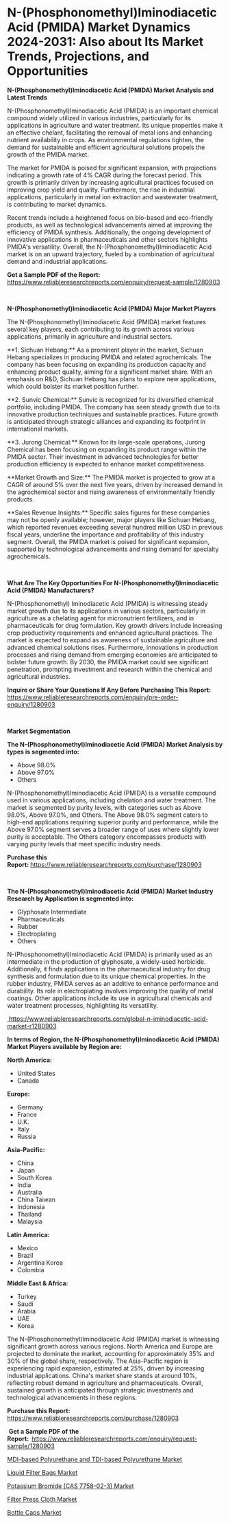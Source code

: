 <p><h1>N-(Phosphonomethyl)Iminodiacetic Acid (PMIDA) Market Dynamics 2024-2031: Also about Its Market Trends, Projections, and Opportunities</h1></p><p><strong>N-(Phosphonomethyl)Iminodiacetic Acid (PMIDA) Market Analysis and Latest Trends</strong></p>
<p><p>N-(Phosphonomethyl)Iminodiacetic Acid (PMIDA) is an important chemical compound widely utilized in various industries, particularly for its applications in agriculture and water treatment. Its unique properties make it an effective chelant, facilitating the removal of metal ions and enhancing nutrient availability in crops. As environmental regulations tighten, the demand for sustainable and efficient agricultural solutions propels the growth of the PMIDA market.</p><p>The market for PMIDA is poised for significant expansion, with projections indicating a growth rate of 4% CAGR during the forecast period. This growth is primarily driven by increasing agricultural practices focused on improving crop yield and quality. Furthermore, the rise in industrial applications, particularly in metal ion extraction and wastewater treatment, is contributing to market dynamics.</p><p>Recent trends include a heightened focus on bio-based and eco-friendly products, as well as technological advancements aimed at improving the efficiency of PMIDA synthesis. Additionally, the ongoing development of innovative applications in pharmaceuticals and other sectors highlights PMIDA's versatility. Overall, the N-(Phosphonomethyl)Iminodiacetic Acid market is on an upward trajectory, fueled by a combination of agricultural demand and industrial applications.</p></p>
<p><strong>Get a Sample PDF of the Report:&nbsp;</strong> <a href="https://www.reliableresearchreports.com/enquiry/request-sample/1280903?utm_campaign=34&utm_medium=2&utm_source=Github&utm_content=ia&utm_term=10122024&utm_id=n-phosphonomethyliminodiacetic-acid-pmida">https://www.reliableresearchreports.com/enquiry/request-sample/1280903</a></p>
<p>&nbsp;</p>
<p><strong>N-(Phosphonomethyl)Iminodiacetic Acid (PMIDA) Major Market Players</strong></p>
<p><p>The N-(Phosphonomethyl)Iminodiacetic Acid (PMIDA) market features several key players, each contributing to its growth across various applications, primarily in agriculture and industrial sectors.</p><p>**1. Sichuan Hebang:** As a prominent player in the market, Sichuan Hebang specializes in producing PMIDA and related agrochemicals. The company has been focusing on expanding its production capacity and enhancing product quality, aiming for a significant market share. With an emphasis on R&D, Sichuan Hebang has plans to explore new applications, which could bolster its market position further.</p><p>**2. Sunvic Chemical:** Sunvic is recognized for its diversified chemical portfolio, including PMIDA. The company has seen steady growth due to its innovative production techniques and sustainable practices. Future growth is anticipated through strategic alliances and expanding its footprint in international markets.</p><p>**3. Jurong Chemical:** Known for its large-scale operations, Jurong Chemical has been focusing on expanding its product range within the PMIDA sector. Their investment in advanced technologies for better production efficiency is expected to enhance market competitiveness.</p><p>**Market Growth and Size:** The PMIDA market is projected to grow at a CAGR of around 5% over the next five years, driven by increased demand in the agrochemical sector and rising awareness of environmentally friendly products.</p><p>**Sales Revenue Insights:** Specific sales figures for these companies may not be openly available; however, major players like Sichuan Hebang, which reported revenues exceeding several hundred million USD in previous fiscal years, underline the importance and profitability of this industry segment. Overall, the PMIDA market is poised for significant expansion, supported by technological advancements and rising demand for specialty agrochemicals.</p></p>
<p>&nbsp;</p>
<p><strong>What Are The Key Opportunities For N-(Phosphonomethyl)Iminodiacetic Acid (PMIDA) Manufacturers?</strong></p>
<p><p>N-(Phosphonomethyl) Iminodiacetic Acid (PMIDA) is witnessing steady market growth due to its applications in various sectors, particularly in agriculture as a chelating agent for micronutrient fertilizers, and in pharmaceuticals for drug formulation. Key growth drivers include increasing crop productivity requirements and enhanced agricultural practices. The market is expected to expand as awareness of sustainable agriculture and advanced chemical solutions rises. Furthermore, innovations in production processes and rising demand from emerging economies are anticipated to bolster future growth. By 2030, the PMIDA market could see significant penetration, prompting investment and research within the chemical and agricultural industries.</p></p>
<p><strong>Inquire or Share Your Questions If Any Before Purchasing This Report:</strong> <a href="https://www.reliableresearchreports.com/enquiry/pre-order-enquiry/1280903?utm_campaign=34&utm_medium=2&utm_source=Github&utm_content=ia&utm_term=10122024&utm_id=n-phosphonomethyliminodiacetic-acid-pmida">https://www.reliableresearchreports.com/enquiry/pre-order-enquiry/1280903</a></p>
<p>&nbsp;</p>
<p><strong>Market Segmentation</strong></p>
<p><strong>The N-(Phosphonomethyl)Iminodiacetic Acid (PMIDA) Market Analysis by types is segmented into:</strong></p>
<p><ul><li>Above 98.0%</li><li>Above 97.0%</li><li>Others</li></ul></p>
<p><p>N-(Phosphonomethyl)Iminodiacetic Acid (PMIDA) is a versatile compound used in various applications, including chelation and water treatment. The market is segmented by purity levels, with categories such as Above 98.0%, Above 97.0%, and Others. The Above 98.0% segment caters to high-end applications requiring superior purity and performance, while the Above 97.0% segment serves a broader range of uses where slightly lower purity is acceptable. The Others category encompasses products with varying purity levels that meet specific industry needs.</p></p>
<p><strong>Purchase this Report:&nbsp;</strong><a href="https://www.reliableresearchreports.com/purchase/1280903?utm_campaign=34&utm_medium=2&utm_source=Github&utm_content=ia&utm_term=10122024&utm_id=n-phosphonomethyliminodiacetic-acid-pmida">https://www.reliableresearchreports.com/purchase/1280903</a></p>
<p>&nbsp;</p>
<p><strong>The N-(Phosphonomethyl)Iminodiacetic Acid (PMIDA) Market Industry Research by Application is segmented into:</strong></p>
<p><ul><li>Glyphosate Intermediate</li><li>Pharmaceuticals</li><li>Rubber</li><li>Electroplating</li><li>Others</li></ul></p>
<p><p>N-(Phosphonomethyl)Iminodiacetic Acid (PMIDA) is primarily used as an intermediate in the production of glyphosate, a widely-used herbicide. Additionally, it finds applications in the pharmaceutical industry for drug synthesis and formulation due to its unique chemical properties. In the rubber industry, PMIDA serves as an additive to enhance performance and durability. Its role in electroplating involves improving the quality of metal coatings. Other applications include its use in agricultural chemicals and water treatment processes, highlighting its versatility.</p></p>
<p><a href="https://www.reliableresearchreports.com/global-n-iminodiacetic-acid-market-r1280903?utm_campaign=34&utm_medium=2&utm_source=Github&utm_content=ia&utm_term=10122024&utm_id=n-phosphonomethyliminodiacetic-acid-pmida">&nbsp;https://www.reliableresearchreports.com/global-n-iminodiacetic-acid-market-r1280903</a></p>
<p><strong>In terms of Region, the N-(Phosphonomethyl)Iminodiacetic Acid (PMIDA) Market Players available by Region are:</strong></p>
<p>
    <p> <strong> North America: </strong>
        <ul>
            <li>United States</li>
            <li>Canada</li>
        </ul>
        </p> 
    <p> <strong> Europe: </strong>
        <ul>
            <li>Germany</li>
            <li>France</li>
            <li>U.K.</li>
            <li>Italy</li>
            <li>Russia</li>
        </ul>
        </p> 
    <p> <strong> Asia-Pacific: </strong>
        <ul>
            <li>China</li>
            <li>Japan</li>
            <li>South Korea</li>
            <li>India</li>
            <li>Australia</li>
            <li>China Taiwan</li>
            <li>Indonesia</li>
            <li>Thailand</li>
            <li>Malaysia</li>
        </ul>
        </p> 
    <p> <strong> Latin America: </strong>
        <ul>
            <li>Mexico</li>
            <li>Brazil</li>
            <li>Argentina Korea</li>
            <li>Colombia</li>
        </ul>
        </p> 
    <p> <strong> Middle East & Africa: </strong>
        <ul>
            <li>Turkey</li>
            <li>Saudi</li>
            <li>Arabia</li>
            <li>UAE</li>
            <li>Korea</li>
        </ul>
    </p>
    </p>
<p><p>The N-(Phosphonomethyl)Iminodiacetic Acid (PMIDA) market is witnessing significant growth across various regions. North America and Europe are projected to dominate the market, accounting for approximately 35% and 30% of the global share, respectively. The Asia-Pacific region is experiencing rapid expansion, estimated at 25%, driven by increasing industrial applications. China's market share stands at around 10%, reflecting robust demand in agriculture and pharmaceuticals. Overall, sustained growth is anticipated through strategic investments and technological advancements in these regions.</p></p>
<p><strong>Purchase this Report: </strong><a href="https://www.reliableresearchreports.com/purchase/1280903?utm_campaign=34&utm_medium=2&utm_source=Github&utm_content=ia&utm_term=10122024&utm_id=n-phosphonomethyliminodiacetic-acid-pmida">https://www.reliableresearchreports.com/purchase/1280903</a></p>
<p>&nbsp;<strong>Get a Sample PDF of the Report:&nbsp;&nbsp;</strong><a href="https://www.reliableresearchreports.com/enquiry/request-sample/1280903?utm_campaign=34&utm_medium=2&utm_source=Github&utm_content=ia&utm_term=10122024&utm_id=n-phosphonomethyliminodiacetic-acid-pmida">https://www.reliableresearchreports.com/enquiry/request-sample/1280903</a></p>
<p><strong></strong></p>
<p><p><a href="https://github.com/HobertDavis43/Market-Research-Report-List-1/blob/main/mdi-based-polyurethane-and-tdi-based-polyurethane-market.md?utm_campaign=34&utm_medium=2&utm_source=Github&utm_content=ia&utm_term=10122024&utm_id=n-phosphonomethyliminodiacetic-acid-pmida">MDI-based Polyurethane and TDI-based Polyurethane Market</a></p><p><a href="https://www.linkedin.com/pulse/key-trends-driving-liquid-filter-bags-market-growth-125-uww7f?utm_campaign=34&utm_medium=2&utm_source=Github&utm_content=ia&utm_term=10122024&utm_id=n-phosphonomethyliminodiacetic-acid-pmida">Liquid Filter Bags Market</a></p><p><a href="https://github.com/AshikRahman991/Market-Research-Report-List-1/blob/main/potassium-bromide-cas-7758-02-3-market.md?utm_campaign=34&utm_medium=2&utm_source=Github&utm_content=ia&utm_term=10122024&utm_id=n-phosphonomethyliminodiacetic-acid-pmida">Potassium Bromide (CAS 7758-02-3) Market</a></p><p><a href="https://www.linkedin.com/pulse/assessment-filter-press-cloth-market-current-landscape-future-x4spf?utm_campaign=34&utm_medium=2&utm_source=Github&utm_content=ia&utm_term=10122024&utm_id=n-phosphonomethyliminodiacetic-acid-pmida">Filter Press Cloth Market</a></p><p><a href="https://www.linkedin.com/pulse/top-trends-transforming-bottle-caps-market-2024-2031-mkt-nova-yhlwf?utm_campaign=34&utm_medium=2&utm_source=Github&utm_content=ia&utm_term=10122024&utm_id=n-phosphonomethyliminodiacetic-acid-pmida">Bottle Caps Market</a></p></p>
